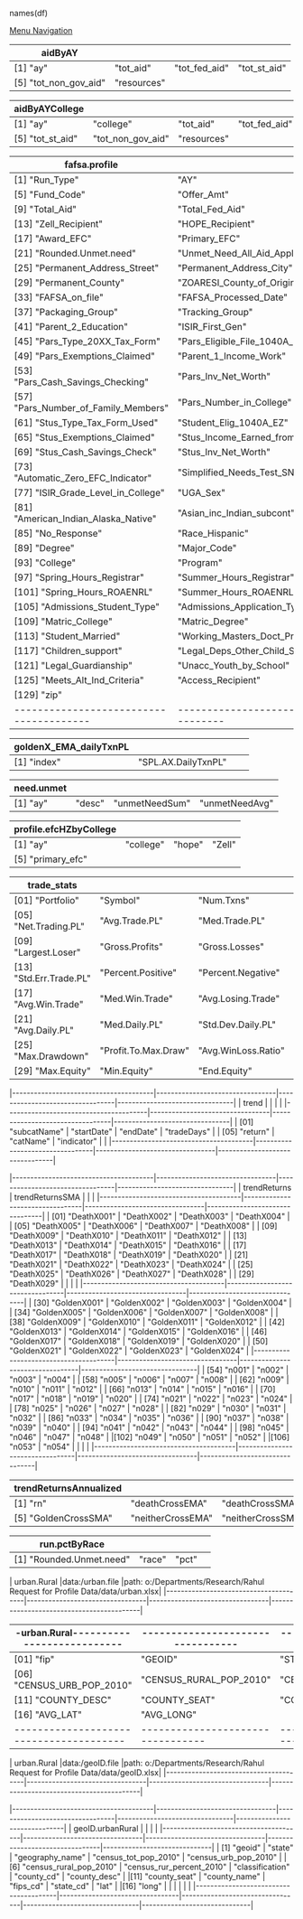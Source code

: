names(df)

[Menu Navigation](./readmeNavigation.md)

| aidByAY                               |                                 |                                 |                                |
|---------------------------------------|---------------------------------|---------------------------------|--------------------------------|
| [1] "ay"                              | "tot_aid"                       | "tot_fed_aid"                   | "tot_st_aid"                   |
| [5] "tot_non_gov_aid"                 | "resources"                     |                                 |                                |

| aidByAYCollege                        |                                 |                                 |                                |
|---------------------------------------|---------------------------------|---------------------------------|--------------------------------|
| [1] "ay"                              | "college"                       | "tot_aid"                       | "tot_fed_aid"                  |
| [5] "tot_st_aid"                      | "tot_non_gov_aid"               | "resources"                     |                                |

| fafsa.profile                         |                                 |                                 |                                |
|---------------------------------------|---------------------------------|---------------------------------|--------------------------------|
|  [1] "Run_Type"                       |"AY"                             |"UGA_ID"                         |"Name"                          |
|  [5] "Fund_Code"                      |"Offer_Amt"                      |"Accept_Amt"                     |"Paid_Amt"                      |
|  [9] "Total_Aid"                      |"Total_Fed_Aid"                  |"Total_State_Aid"                |"Total_NonFed_State_Aid"        |
| [13] "Zell_Recipient"                 |"HOPE_Recipient"                 |"Resources"                      |"Award_Budget"                  |
| [17] "Award_EFC"                      |"Primary_EFC"                    |"Rounded.EFC"                    |"Unmet_Need_No_Lns_Work_Applied"|
| [21] "Rounded.Unmet.need"             |"Unmet_Need_All_Aid_Applied"     |"Residency"                      |"Email_Address"                 |
| [25] "Permanent_Address_Street"       |"Permanent_Address_City"         |"Permanent_Address_State"        |"Permanent_Address_Zip"         |
| [29] "Permanent_County"               |"ZOARESI_County_of_Origin"       |"Stu_ISIR_State_of_Residence"    |"High_School"                   |
| [33] "FAFSA_on_file"                  |"FAFSA_Processed_Date"           |"Packaging_Reqs_Complete_Date"   |"Packaging_Complete_Date"       |
| [37] "Packaging_Group"                |"Tracking_Group"                 |"Stus_Marital_Status"            |"Parent_1_Education"            |
| [41] "Parent_2_Education"             |"ISIR_First_Gen"                 |"Pars_Tax_Return_Completed"      |"Parent_IRS_Request_Flag"       |
| [45] "Pars_Type_20XX_Tax_Form"        |"Pars_Eligible_File_1040A_EZ"    |"Pars_AGI"                       |"Pars_US_Income_Tax_Paid"       |
| [49] "Pars_Exemptions_Claimed"        |"Parent_1_Income_Work"           |"Parent_2_Income_Work"           |"Total_Parents_Income_From_Work"|
| [53] "Pars_Cash_Savings_Checking"     |"Pars_Inv_Net_Worth"             |"Pars_Business_Inv_Farm"         |"Pars_Marital_Status"           |
| [57] "Pars_Number_of_Family_Members"  |"Pars_Number_in_College"         |"Stus_Tax_Return_Completed"      |"Student_IRS_Request_Flag"      |
| [61] "Stus_Type_Tax_Form_Used"        |"Student_Elig_1040A_EZ"          |"Stus_AGI"                       |"Stus_US_Income_Tax_Paid"       |
| [65] "Stus_Exemptions_Claimed"        |"Stus_Income_Earned_from_Work"   |"Spouses_Inc_Earned_from_Work"   |"Total_Stu_Spouse_Inc_from_Work"|
| [69] "Stus_Cash_Savings_Check"        |"Stus_Inv_Net_Worth"             |"Stus_Business_Inv_Farm"         |"Pell_Grant_Eligibility_Flag"   |
| [73] "Automatic_Zero_EFC_Indicator"   |"Simplified_Needs_Test_SNT"      |"Current_GPA"                    |"Current_HRS_Earned"            |
| [77] "ISIR_Grade_Level_in_College"    |"UGA_Sex"                        |"ISIR_Sex"                       |"Black_or_African_American"     |
| [81] "American_Indian_Alaska_Native"  |"Asian_inc_Indian_subcont"       |"Native_Hawaiian_Pacific_Isl"    |"White_inc_Middle_Eastern"      |
| [85] "No_Response"                    |"Race_Hispanic"                  |"Minority"                       |"Level"                         |
| [89] "Degree"                         |"Major_Code"                     |"Major"                          |"Department"                    |
| [93] "College"                        |"Program"                        |"Campus"                         |"Fall_Hours_Registrar"          |
| [97] "Spring_Hours_Registrar"         |"Summer_Hours_Registrar"         |"Enrolled_in_AY_Registrar"       |"Fall_Hours_ROAENRL"            |
|[101] "Spring_Hours_ROAENRL"           |"Summer_Hours_ROAENRL"           |"Admissions_Applicant_Decision"  |"Admissions_Matric_Term"        |
|[105] "Admissions_Student_Type"        |"Admissions_Application_Type"    |"Matric_Major"                   |"Matric_Dept"                   |
|[109] "Matric_College"                 |"Matric_Degree"                  |"Dependency_Status"              |"Born_Before_01_01_XXYY"        |
|[113] "Student_Married"                |"Working_Masters_Doct_Program"   |"Active_duty_Armed_forces"       |"Veteran_Armed_Forces"          |
|[117] "Children_support"               |"Legal_Deps_Other_Child_Spouse"  |"Orphan_WardofCourt_FosterCare"  |"Emanancipated_Minor"           |
|[121] "Legal_Guardianship"             |"Unacc_Youth_by_School"          |"Unacc_Youth_by_HUD"             |"At_Risk_of_Homelessness"       |
|[125] "Meets_Alt_Ind_Criteria"         |"Access_Recipient"               |"GA_Commit_Recipient"            |"Degree_Status"                 |
|[129] "zip"                            |                                 |                                 |                                |
|---------------------------------------|---------------------------------|---------------------------------|--------------------------------|

| goldenX_EMA_dailyTxnPL                |                                 |                                 |                                |
|---------------------------------------|---------------------------------|---------------------------------|--------------------------------|
| [1] "index"                           | "SPL.AX.DailyTxnPL"             |                                 |                                |

| need.unmet                            |                                 |                                 |                                |
|---------------------------------------|---------------------------------|---------------------------------|--------------------------------|
| [1] "ay"                              | "desc"                          | "unmetNeedSum"                  | "unmetNeedAvg"                 |


| profile.efcHZbyCollege                |                                 |                                 |                                |
|---------------------------------------|---------------------------------|---------------------------------|--------------------------------|
| [1] "ay"                              | "college"                       | "hope"                          | "Zell"                         |
| [5] "primary_efc"                     |                                 |                                 |                                |

| trade_stats                |                                 |                                 |                                |
|---------------------------------------|---------------------------------|---------------------------------|--------------------------------|
| [01] "Portfolio"                      | "Symbol"                        | "Num.Txns"                      | "Num.Trades"                   |
| [05] "Net.Trading.PL"                 | "Avg.Trade.PL"                  | "Med.Trade.PL"                  | "Largest.Winner"               |
| [09] "Largest.Loser"                  | "Gross.Profits"                 | "Gross.Losses"                  | "Std.Dev.Trade.PL"             |
| [13] "Std.Err.Trade.PL"               | "Percent.Positive"              | "Percent.Negative"              | "Profit Factor"                |
| [17] "Avg.Win.Trade"                  | "Med.Win.Trade"                 | "Avg.Losing.Trade"              | "Med.Losing.Trade"             |
| [21] "Avg.Daily.PL"                   | "Med.Daily.PL"                  | "Std.Dev.Daily.PL"              | "Ann.Sharpe"                   |
| [25] "Max.Drawdown"                   | "Profit.To.Max.Draw"            | "Avg.WinLoss.Ratio"             | "Med.WinLoss.Ratio"            |
| [29] "Max.Equity"                     | "Min.Equity"                    | "End.Equity"                    |                                |

|---------------------------------------|---------------------------------|---------------------------------|--------------------------------|
| trend                                 |                                 |                                 |                                |
|---------------------------------------|---------------------------------|---------------------------------|--------------------------------|
| [01] "subcatName"                     | "startDate"                     | "endDate"                       | "tradeDays"                    |
| [05] "return"                         | "catName"                       | "indicator"                     |                                |
|---------------------------------------|---------------------------------|---------------------------------|--------------------------------|

|---------------------------------------|---------------------------------|---------------------------------|--------------------------------|
| trendReturns                          | trendReturnsSMA                 |                                 |                                |
|---------------------------------------|---------------------------------|---------------------------------|--------------------------------|
| [01] "DeathX001"                      | "DeathX002"                     | "DeathX003"                     | "DeathX004"                    |
| [05] "DeathX005"                      | "DeathX006"                     | "DeathX007"                     | "DeathX008"                    |
| [09] "DeathX009"                      | "DeathX010"                     | "DeathX011"                     | "DeathX012"                    |
| [13] "DeathX013"                      | "DeathX014"                     | "DeathX015"                     | "DeathX016"                    |
| [17] "DeathX017"                      | "DeathX018"                     | "DeathX019"                     | "DeathX020"                    |
| [21] "DeathX021"                      | "DeathX022"                     | "DeathX023"                     | "DeathX024"                    |
| [25] "DeathX025"                      | "DeathX026"                     | "DeathX027"                     | "DeathX028"                    |
| [29] "DeathX029"                      |                                 |                                 |                                |
|---------------------------------------|---------------------------------|---------------------------------|--------------------------------|
| [30] "GoldenX001"                     | "GoldenX002"                    | "GoldenX003"                    | "GoldenX004"                   |
| [34] "GoldenX005"                     | "GoldenX006"                    | "GoldenX007"                    | "GoldenX008"                   |
| [38] "GoldenX009"                     | "GoldenX010"                    | "GoldenX011"                    | "GoldenX012"                   |
| [42] "GoldenX013"                     | "GoldenX014"                    | "GoldenX015"                    | "GoldenX016"                   |
| [46] "GoldenX017"                     | "GoldenX018"                    | "GoldenX019"                    | "GoldenX020"                   |
| [50] "GoldenX021"                     | "GoldenX022"                    | "GoldenX023"                    | "GoldenX024"                   |
|---------------------------------------|---------------------------------|---------------------------------|--------------------------------|
| [54] "n001"                           | "n002"                          | "n003"                          | "n004"                         |
| [58] "n005"                           | "n006"                          | "n007"                          | "n008"                         |
| [62] "n009"                           | "n010"                          | "n011"                          | "n012"                         |
| [66] "n013"                           | "n014"                          | "n015"                          | "n016"                         |
| [70] "n017"                           | "n018"                          | "n019"                          | "n020"                         |
| [74] "n021"                           | "n022"                          | "n023"                          | "n024"                         |
| [78] "n025"                           | "n026"                          | "n027"                          | "n028"                         |
| [82] "n029"                           | "n030"                          | "n031"                          | "n032"                         |
| [86] "n033"                           | "n034"                          | "n035"                          | "n036"                         |
| [90] "n037"                           | "n038"                          | "n039"                          | "n040"                         |
| [94] "n041"                           | "n042"                          | "n043"                          | "n044"                         |
| [98] "n045"                           | "n046"                          | "n047"                          | "n048"                         |
|[102] "n049"                           | "n050"                          | "n051"                          | "n052"                         |
|[106] "n053"                           | "n054"                          |                                 |                                |                                |
|---------------------------------------|---------------------------------|---------------------------------|--------------------------------|

| trendReturnsAnnualized                |                                 |                                 |                                |
|---------------------------------------|---------------------------------|---------------------------------|--------------------------------|
| [1] "rn"                              | "deathCrossEMA"                 | "deathCrossSMA"                 | "GoldenCrossEMA"               |
| [5] "GoldenCrossSMA"                  | "neitherCrossEMA"               | "neitherCrossSMA"               | "Buy&Hold"                     |


| run.pctByRace                         |                                 |                                 |                                |
|---------------------------------------|---------------------------------|---------------------------------|--------------------------------|
| [1] "Rounded.Unmet.need"              | "race"                          | "pct"                           |                                |


| urban.Rural                           |data:/urban.file                 |path: o:/Departments/Research/Rahul Request for Profile Data/data/urban.xlsx|
|---------------------------------------|---------------------------------|---------------------------------|------------------------------------------|

|-urban.Rural---------------------------|---------------------------------|---------------------------------|--------------------------------|------------------------------|
|---------------------------------------|---------------------------------|---------------------------------|--------------------------------|------------------------------|
| [01] "fip"                            | "GEOID"                         | "STATE"                         |"GEOGRAPHY_NAME"                | "CENSUS_TOT_POP_2010"        |
| [06] "CENSUS_URB_POP_2010"            | "CENSUS_RURAL_POP_2010"         | "CENSUS_RUR_PERCENT_2010"       | "CLASSIFICATION"               | "COUNTY_CD"                  |
| [11] "COUNTY_DESC"                    | "COUNTY_SEAT"                   | "COUNTY_NAME"                   | "FIPS_CD"                      | "STATE_CD"                   |
| [16] "AVG_LAT"                        | "AVG_LONG"                      |                                 |                                |                              |
|---------------------------------------|---------------------------------|---------------------------------|--------------------------------|------------------------------|

| urban.Rural                           |data:/geoID.file                 |path: o:/Departments/Research/Rahul Request for Profile Data/data/geoID.xlsx|
|---------------------------------------|---------------------------------|---------------------------------|------------------------------------------|

|---------------------------------------|---------------------------------|---------------------------------|--------------------------------|------------------------------|
| geoID.urbanRural                      |                                 |                                 |                                |
|---------------------------------------|---------------------------------|---------------------------------|--------------------------------|------------------------------|
| [1] "geoid"                           | "state"                         | "geography_name"                | "census_tot_pop_2010"          |  "census_urb_pop_2010"       |
| [6] "census_rural_pop_2010"           | "census_rur_percent_2010"       | "classification"                | "county_cd"                    |  "county_desc"               |
|[11] "county_seat"                     | "county_name"                   | "fips_cd"                       | "state_cd"                     |  "lat"                       |
|[16] "long"                            |                                 |                                 |             |                  |                              |
|---------------------------------------|---------------------------------|---------------------------------|--------------------------------|------------------------------|
